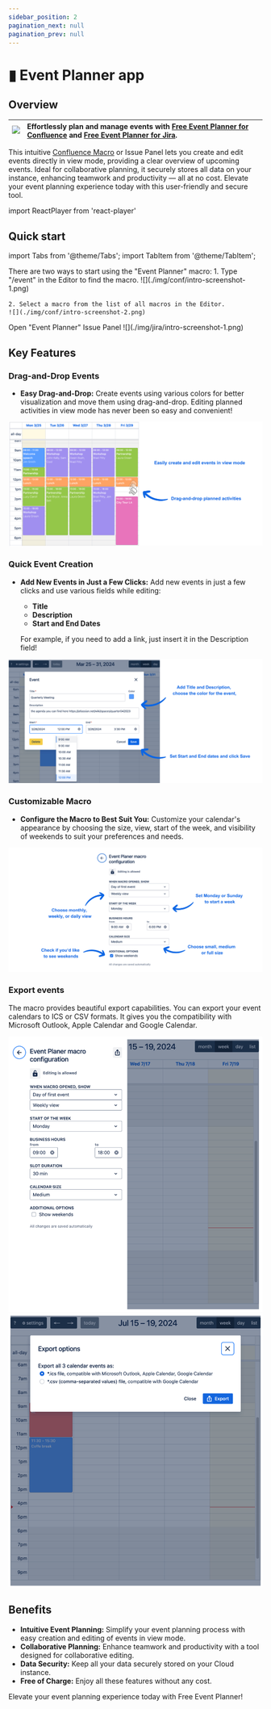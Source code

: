 ```yaml
---
sidebar_position: 2
pagination_next: null
pagination_prev: null
---
```


# ▮ Event Planner app

## Overview

| ![](/img/event-planner-logo.png) | Effortlessly plan and manage events with [Free Event Planner for Confluence](https://marketplace.atlassian.com/apps/1233865) and [Free Event Planner for Jira](https://marketplace.atlassian.com/apps/1235075). |
| -------------------------------- | :---------------------------------------------------------------------------------------------------------------------------- |

 This intuitive [Confluence Macro](https://support.atlassian.com/confluence-cloud/docs/what-are-macros/) or Issue Panel lets you create and edit events directly in view mode, providing a clear overview of upcoming events. Ideal for collaborative planning, it securely stores all data on your instance, enhancing teamwork and productivity — all at no cost. Elevate your event planning experience today with this user-friendly and secure tool.


import ReactPlayer from 'react-player'

<ReactPlayer controls width='100%' url='https://www.youtube.com/watch?v=0uNdy_QY9sg' />


## Quick start

import Tabs from '@theme/Tabs';
import TabItem from '@theme/TabItem';

<Tabs>
  <TabItem value="conf" label="In Confluence version" default>
    There are two ways to start using the "Event Planner" macro:
    1. Type "/event" in the Editor to find the macro.
    ![](./img/conf/intro-screenshot-1.png)

    2. Select a macro from the list of all macros in the Editor.
    ![](./img/conf/intro-screenshot-2.png)
  </TabItem>
  <TabItem value="jira" label="In Jira version">
    Open "Event Planner" Issue Panel
    ![](./img/jira/intro-screenshot-1.png)
  </TabItem>
</Tabs>


## Key Features

### Drag-and-Drop Events

- **Easy Drag-and-Drop:** Create events using various colors for better visualization and move them using drag-and-drop. Editing planned activities in view mode has never been so easy and convenient!

![](./img/features-screenshot-1.png)

### Quick Event Creation

- **Add New Events in Just a Few Clicks:** Add new events in just a few clicks and use various fields while editing:
  - **Title**
  - **Description**
  - **Start and End Dates**
  
  For example, if you need to add a link, just insert it in the Description field!

![](./img/features-screenshot-2.png)


### Customizable Macro

- **Configure the Macro to Best Suit You:** Customize your calendar's appearance by choosing the size, view, start of the week, and visibility of weekends to suit your preferences and needs.

![](./img/features-screenshot-3.png)


### Export events

The macro provides beautiful export capabilities. You can export your event calendars to ICS or CSV formats. It gives you the compatibility with Microsoft Outlook, Apple Calendar and Google Calendar.

![](./img/export-options-screenshot-1.png)
![](./img/export-options-screenshot-2.png)


## Benefits

- **Intuitive Event Planning:** Simplify your event planning process with easy creation and editing of events in view mode.
- **Collaborative Planning:** Enhance teamwork and productivity with a tool designed for collaborative editing.
- **Data Security:** Keep all your data securely stored on your Cloud instance.
- **Free of Charge:** Enjoy all these features without any cost.

Elevate your event planning experience today with Free Event Planner!
